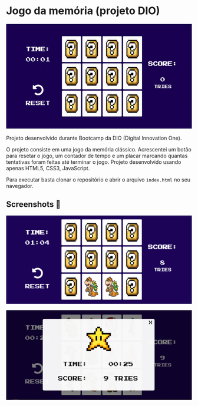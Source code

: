 



# Jogo da memória (projeto DIO)

![game_gif](.\img\game-gif.gif)



Projeto desenvolvido durante Bootcamp da DIO (Digital Innovation One).

O projeto consiste em uma jogo da memória clássico. Acrescentei um botão para resetar o jogo, um contador de tempo e um placar marcando quantas tentativas foram feitas até terminar o jogo.
Projeto desenvolvido usando apenas HTML5, CSS3, JavaScript.

Para executar basta clonar o repositório e abrir o arquivo `index.html` no seu navegador.

## Screenshots :art:

![game screenshot](./img/screenshot.png)



![end game screenshot](./img/screenshot-endgame.png)